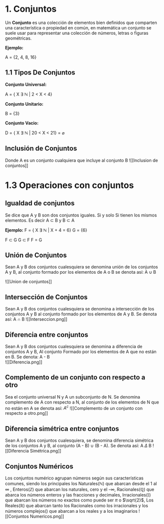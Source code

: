 # 1. Conjuntos 
Un **Conjunto** es una colección de elementos bien definidos que comparten una característica o propiedad en común, en matemática un conjunto se suele usar para representar una colección de números, letras o figuras geométricas.

**Ejemplo:**

A = {2, 4, 8, 16}

## 1.1 Tipos De Conjuntos 
**Conjunto Universal:**

A = { X $\exists$ $\mathbb{N}$ | 2 < X < 4}

**Conjunto Unitario:**

B = {3}

**Conjunto Vacio:**

D = { X $\exists$ $\mathbb{N}$ | 20 < X < 21} = $\varnothing$

## Inclusión de Conjuntos
Donde A es un conjunto cualquiera que incluye al conjunto B 
![[Inclusion de conjuntos]]


# 1.3 Operaciones con conjuntos

## Igualdad de conjuntos
Se dice que A y B son dos conjuntos iguales. Si y solo Si tienen los mismos elementos. Es decir A $\subset$ B y B $\subset$ A

**Ejemplo:**
F = { X $\exists$ $\mathbb{N}$ | X + 4 = 6} 
G = {6} 

F $\subset$ G
G $\subset$ F
F = G

## Unión de Conjuntos
Sean A y B dos conjuntos cualesquiera se denomina unión de los conjuntos A y B, al conjunto formado por los elementos de A o B se denota así: A $\cup$ B

![[Union de conjuntos]]

## Intersección de Conjuntos
Sean A y B dos conjuntos cualesquiera se denomina a intersección de los conjuntos A y B al conjunto formado por los elementos de A y B. Se denota así: A $\cap$ B 
![[Interseccion.png]]
## Diferencia entre conjuntos 
Sean A y B dos conjuntos cualesquiera se denomina a diferencia de conjuntos A y B, Al conjunto Formado por los elementos de A que no están en B. Se denota: A - B  
![[Diferencia.png]]
## Complemento de un conjunto con respecto a otro 
Sea el conjunto universal N y A un subconjunto de N. Se denomina complemento de A con respecto a N, al conjunto de los elementos de N que no están en A se denota así:  $A^c$ 
![[Complemento de un conjunto con respecto a otro.png]]
## Diferencia simétrica entre conjuntos
Sean A y B dos conjuntos cualesquiera, se denomina diferencia simétrica de los conjuntos A y B, al conjunto (A - B) $\cup$ (B - A). Se denota así: A $\Delta$ B
![[Diferencia Simétrica.png]]
## Conjuntos Numéricos
Los conjuntos numérico agrupan números según sus características comunes, siendo los principales los Naturales($\mathbb{N}$) que abarcan desde el 1 al $\infty$ , Enteros($\mathbb{Z}$) que abarcan los naturales, cero y el -$\infty$, Racionales($\mathbb{Q}$) que abarca los números enteros y las fracciones y decimales, Irracionales($\mathbb{I}$) que abarcan los números no exactos como puede ser  $\pi$ o $\sqrt{2}$, Los Reales($\mathbb{R}$) que abarcan tanto los Racionales como los irracionales y los números complejos($\mathbb{}$) que abarcan a los reales y a los imaginarios
![[Conjuntos Numericos.png]]